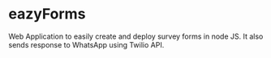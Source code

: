 # eazyForms
Web Application to easily create and deploy survey forms in node JS. It also sends response to WhatsApp using Twilio API.
